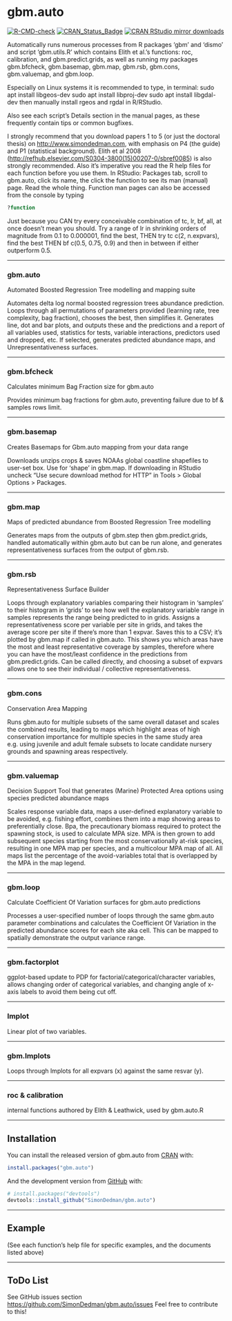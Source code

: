 
<!-- README.md is generated from README.Rmd. Please edit that file -->

# gbm.auto

<!-- badges: start -->

[![R-CMD-check](https://github.com/SimonDedman/gbm.auto/workflows/R-CMD-check--as-cran/badge.svg)](https://github.com/SimonDedman/gbm.auto/actions)
[![CRAN_Status_Badge](https://www.r-pkg.org/badges/version/gbm.auto)](https://cran.r-project.org/package=gbm.auto)
[![CRAN RStudio mirror
downloads](https://cranlogs.r-pkg.org/badges/gbm.auto)](https://cran.r-project.org/package=gbm.auto)
<!-- badges: end -->
<!-- badgeplacer(location = ".", status = "active", githubaccount = SimonDedman, githubrepo = gbm.auto, branch = master, name = "README.Rmd") -->

Automatically runs numerous processes from R packages ‘gbm’ and ‘dismo’
and script ‘gbm.utils.R’ which contains Elith et al.’s functions: roc,
calibration, and gbm.predict.grids, as well as running my packages
gbm.bfcheck, gbm.basemap, gbm.map, gbm.rsb, gbm.cons, gbm.valuemap, and
gbm.loop.

Especially on Linux systems it is recommended to type, in terminal: sudo
apt install libgeos-dev sudo apt install libproj-dev sudo apt install
libgdal-dev then manually install rgeos and rgdal in R/RStudio.

Also see each script’s Details section in the manual pages, as these
frequently contain tips or common bugfixes.

I strongly recommend that you download papers 1 to 5 (or just the
doctoral thesis) on <http://www.simondedman.com>, with emphasis on P4
(the guide) and P1 (statistical background). Elith et al 2008
(<http://refhub.elsevier.com/S0304-3800(15)00207-0/sbref0085>) is also
strongly recommended. Also it’s imperative you read the R help files for
each function before you use them. In RStudio: Packages tab, scroll to
gbm.auto, click its name, the click the function to see its man (manual)
page. Read the whole thing. Function man pages can also be accessed from
the console by typing

``` r
?function
```

Just because you CAN try every conceivable combination of tc, lr, bf,
all, at once doesn’t mean you should. Try a range of lr in shrinking
orders of magnitude from 0.1 to 0.000001, find the best, THEN try tc
c(2, n.expvars), find the best THEN bf c(0.5, 0.75, 0.9) and then in
between if either outperform 0.5.

------------------------------------------------------------------------

### gbm.auto

Automated Boosted Regression Tree modelling and mapping suite

Automates delta log normal boosted regression trees abundance
prediction. Loops through all permutations of parameters provided
(learning rate, tree complexity, bag fraction), chooses the best, then
simplifies it. Generates line, dot and bar plots, and outputs these and
the predictions and a report of all variables used, statistics for
tests, variable interactions, predictors used and dropped, etc. If
selected, generates predicted abundance maps, and Unrepresentativeness
surfaces.

------------------------------------------------------------------------

### gbm.bfcheck

Calculates minimum Bag Fraction size for gbm.auto

Provides minimum bag fractions for gbm.auto, preventing failure due to
bf & samples rows limit.

------------------------------------------------------------------------

### gbm.basemap

Creates Basemaps for Gbm.auto mapping from your data range

Downloads unzips crops & saves NOAAs global coastline shapefiles to
user-set box. Use for ‘shape’ in gbm.map. If downloading in RStudio
uncheck “Use secure download method for HTTP” in Tools \> Global Options
\> Packages.

------------------------------------------------------------------------

### gbm.map

Maps of predicted abundance from Boosted Regression Tree modelling

Generates maps from the outputs of gbm.step then gbm.predict.grids,
handled automatically within gbm.auto but can be run alone, and
generates representativeness surfaces from the output of gbm.rsb.

------------------------------------------------------------------------

### gbm.rsb

Representativeness Surface Builder

Loops through explanatory variables comparing their histogram in
‘samples’ to their histogram in ‘grids’ to see how well the explanatory
variable range in samples represents the range being predicted to in
grids. Assigns a representativeness score per variable per site in
grids, and takes the average score per site if there’s more than 1
expvar. Saves this to a CSV; it’s plotted by gbm.map if called in
gbm.auto. This shows you which areas have the most and least
representative coverage by samples, therefore where you can have the
most/least confidence in the predictions from gbm.predict.grids. Can be
called directly, and choosing a subset of expvars allows one to see
their individual / collective representativeness.

------------------------------------------------------------------------

### gbm.cons

Conservation Area Mapping

Runs gbm.auto for multiple subsets of the same overall dataset and
scales the combined results, leading to maps which highlight areas of
high conservation importance for multiple species in the same study area
e.g. using juvenile and adult female subsets to locate candidate nursery
grounds and spawning areas respectively.

------------------------------------------------------------------------

### gbm.valuemap

Decision Support Tool that generates (Marine) Protected Area options
using species predicted abundance maps

Scales response variable data, maps a user-defined explanatory variable
to be avoided, e.g. fishing effort, combines them into a map showing
areas to preferentially close. Bpa, the precautionary biomass required
to protect the spawning stock, is used to calculate MPA size. MPA is
then grown to add subsequent species starting from the most
conservationally at-risk species, resulting in one MPA map per species,
and a multicolour MPA map of all. All maps list the percentage of the
avoid-variables total that is overlapped by the MPA in the map legend.

------------------------------------------------------------------------

### gbm.loop

Calculate Coefficient Of Variation surfaces for gbm.auto predictions

Processes a user-specified number of loops through the same gbm.auto
parameter combinations and calculates the Coefficient Of Variation in
the predicted abundance scores for each site aka cell. This can be
mapped to spatially demonstrate the output variance range.

------------------------------------------------------------------------

### gbm.factorplot

ggplot-based update to PDP for factorial/categorical/character
variables, allows changing order of categorical variables, and changing
angle of x-axis labels to avoid them being cut off.

------------------------------------------------------------------------

### lmplot

Linear plot of two variables.

------------------------------------------------------------------------

### gbm.lmplots

Loops through lmplots for all expvars (x) against the same resvar (y).

------------------------------------------------------------------------

### roc & calibration

internal functions authored by Elith & Leathwick, used by gbm.auto.R

------------------------------------------------------------------------

## Installation

You can install the released version of gbm.auto from
[CRAN](https://CRAN.R-project.org) with:

``` r
install.packages("gbm.auto")
```

And the development version from [GitHub](https://github.com/) with:

``` r
# install.packages("devtools")
devtools::install_github("SimonDedman/gbm.auto")
```

------------------------------------------------------------------------

## Example

(See each function’s help file for specific examples, and the documents
listed above)

------------------------------------------------------------------------

## ToDo List

See GitHub issues section
<https://github.com/SimonDedman/gbm.auto/issues> Feel free to contribute
to this!

<!-- What is special about using `README.Rmd` instead of just `README.md`? You can include R chunks like so: -->
<!-- ```{r cars} -->
<!-- summary(cars) -->
<!-- ``` -->
<!-- You'll still need to render `README.Rmd` regularly, to keep `README.md` up-to-date. `devtools::build_readme()` is handy for this. You could also use GitHub Actions to re-render `README.Rmd` every time you push. An example workflow can be found here: <https://github.com/r-lib/actions/tree/master/examples>. -->
<!-- You can also embed plots, for example: -->
<!-- ```{r pressure, echo = FALSE} -->
<!-- plot(pressure) -->
<!-- ``` -->
<!-- In that case, don't forget to commit and push the resulting figure files, so they display on GitHub and CRAN. -->
